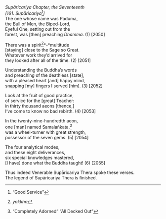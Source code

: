 *Supāricariya Chapter, the Seventeenth*  
*\[161. Supāricariya*[^1]*\]*  
The one whose name was Paduma,  
the Bull of Men, the Biped-Lord,  
Eyeful One, setting out from the  
forest, was \[then\] preaching *Dhamma*. (1) \[2050\]

There was a spirit[^2]*-*multitude  
\[staying\] close to the Sage so Great.  
Whatever work they’d arrived for  
they looked after all of the time. (2) \[2051\]

Understanding the Buddha’s words  
and preaching of the deathless \[state\],  
with a pleased heart \[and\] happy mind,  
snapping \[my\] fingers I served \[him\]. (3) \[2052\]

Look at the fruit of good practice,  
of service for the \[great\] Teacher:  
in thirty thousand aeons \[thence,\]  
I’ve come to know no bad rebirth. (4) \[2053\]

In the twenty-nine-hundredth aeon,  
one \[man\] named Samalaṅkata,[^3]  
was a wheel-turner with great strength,  
possessor of the seven gems. (5) \[2054\]

The four analytical modes,  
and these eight deliverances,  
six special knowledges mastered,  
\[I have\] done what the Buddha taught! (6) \[2055\]

Thus indeed Venerable Supāricariya Thera spoke these verses.  
The legend of Supāricariya Thera is finished.

[^1]: “Good Service”

[^2]: *yakkha*

[^3]: “Completely Adorned” “All Decked Out”
